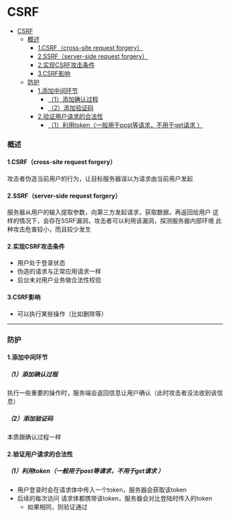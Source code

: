 # CSRF

<!-- @import "[TOC]" {cmd="toc" depthFrom=1 depthTo=6 orderedList=false} -->
<!-- code_chunk_output -->

- [CSRF](#csrf)
    - [概述](#概述)
      - [1.CSRF（cross-site request forgery）](#1csrfcross-site-request-forgery)
      - [2.SSRF（server-side request forgery）](#2ssrfserver-side-request-forgery)
      - [2.实现CSRF攻击条件](#2实现csrf攻击条件)
      - [3.CSRF影响](#3csrf影响)
    - [防护](#防护)
      - [1.添加中间环节](#1添加中间环节)
        - [（1）添加确认过程](#1添加确认过程)
        - [（2）添加验证码](#2添加验证码)
      - [2.验证用户请求的合法性](#2验证用户请求的合法性)
        - [（1）利用token（一般用于post等请求，不用于get请求 ）](#1利用token一般用于post等请求不用于get请求)

<!-- /code_chunk_output -->

### 概述

#### 1.CSRF（cross-site request forgery）
攻击者伪造当前用户的行为，让目标服务器误以为请求由当前用户发起

#### 2.SSRF（server-side request forgery）
服务器从用户的输入提取参数，向第三方发起请求，获取数据，再返回给用户
这样的情况下，会存在SSRF漏洞，攻击者可以利用该漏洞，探测服务器内部环境
此种攻击危害较小，而且较少发生

#### 2.实现CSRF攻击条件
* 用户处于登录状态
* 伪造的请求与正常应用请求一样
* 后台未对用户业务做合法性校验

#### 3.CSRF影响
* 可以执行某些操作（比如删除等）

***

### 防护

#### 1.添加中间环节

##### （1）添加确认过程
执行一些重要的操作时，服务端会返回信息让用户确认（此时攻击者没法收到该信息）

##### （2）添加验证码
本质跟确认过程一样

#### 2.验证用户请求的合法性

##### （1）利用token（一般用于post等请求，不用于get请求 ）
* 用户登录时会在请求体中传入一个token，服务器会获取该token
* 后续的每次访问 请求体都携带该token，服务器会对比登陆时传入的token
  * 如果相同，则验证通过
